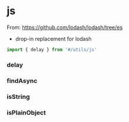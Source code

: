 # js

From: https://github.com/lodash/lodash/tree/es

- drop-in replacement for lodash

```ts
import { delay } from '#/utils/js'
```

### delay

### findAsync

### isString

### isPlainObject